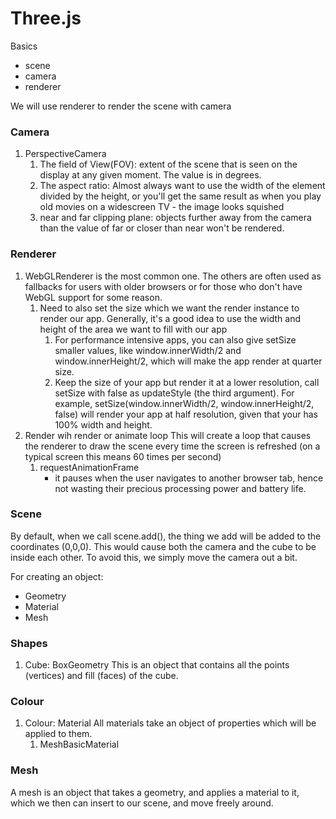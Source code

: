 # Three.js

Basics

- scene
- camera
- renderer

We will use renderer to render the scene with camera

### Camera

1. PerspectiveCamera
   1. The field of View(FOV): extent of the scene that is seen on the display at any given moment. The value is in degrees.
   1. The aspect ratio: Almost always want to use the width of the element divided by the height, or you'll get the same result as when you play old movies on a widescreen TV - the image looks squished
   1. near and far clipping plane: objects further away from the camera than the value of far or closer than near won't be rendered.

### Renderer

1. WebGLRenderer is the most common one. The others are often used as fallbacks for users with older browsers or for those who don't have WebGL support for some reason.
   1. Need to also set the size which we want the render instance to render our app. Generally, it's a good idea to use the width and height of the area we want to fill with our app
      1. For performance intensive apps, you can also give setSize smaller values, like window.innerWidth/2 and window.innerHeight/2, which will make the app render at quarter size.
      2. Keep the size of your app but render it at a lower resolution, call setSize with false as updateStyle (the third argument). For example, setSize(window.innerWidth/2, window.innerHeight/2, false) will render your app at half resolution, given that your <canvas> has 100% width and height.
1. Render wih render or animate loop
   This will create a loop that causes the renderer to draw the scene every time the screen is refreshed (on a typical screen this means 60 times per second)
   1. requestAnimationFrame
      - it pauses when the user navigates to another browser tab, hence not wasting their precious processing power and battery life.

### Scene

By default, when we call scene.add(), the thing we add will be added to the coordinates (0,0,0). This would cause both the camera and the cube to be inside each other. To avoid this, we simply move the camera out a bit.

For creating an object:

- Geometry
- Material
- Mesh

### Shapes

1. Cube: BoxGeometry
   This is an object that contains all the points (vertices) and fill (faces) of the cube.

### Colour

1. Colour: Material
   All materials take an object of properties which will be applied to them.
   1. MeshBasicMaterial

### Mesh

A mesh is an object that takes a geometry, and applies a material to it, which we then can insert to our scene, and move freely around.
